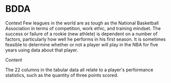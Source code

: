# BDDA

Context
Few leagues in the world are as tough as the National Basketball Association in terms of competition, work ethic, and training mindset. The success or failure of a rookie (new athlete) is dependent on a number of factors, particularly how well he performs in his first season. It is sometimes feasible to determine whether or not a player will play in the NBA for five years using data about that player.


Content

The 22 columns in the tabular data all relate to a player's performance statistics, such as the quantity of three points scored.
